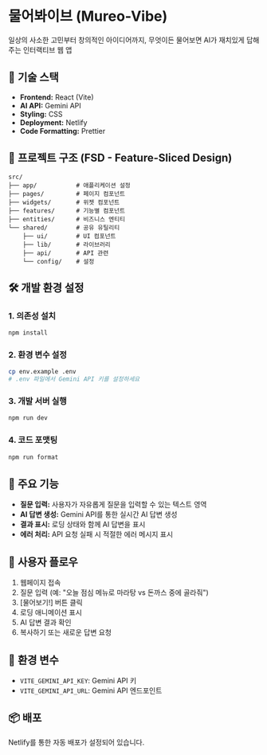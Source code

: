 # 물어봐이브 (Mureo-Vibe)

일상의 사소한 고민부터 창의적인 아이디어까지, 무엇이든 물어보면 AI가 재치있게 답해주는 인터랙티브 웹 앱

## 🚀 기술 스택

- **Frontend:** React (Vite)
- **AI API:** Gemini API
- **Styling:** CSS
- **Deployment:** Netlify
- **Code Formatting:** Prettier

## 📁 프로젝트 구조 (FSD - Feature-Sliced Design)

```
src/
├── app/           # 애플리케이션 설정
├── pages/         # 페이지 컴포넌트
├── widgets/       # 위젯 컴포넌트
├── features/      # 기능별 컴포넌트
├── entities/      # 비즈니스 엔티티
└── shared/        # 공유 유틸리티
    ├── ui/        # UI 컴포넌트
    ├── lib/       # 라이브러리
    ├── api/       # API 관련
    └── config/    # 설정
```

## 🛠️ 개발 환경 설정

### 1. 의존성 설치
```bash
npm install
```

### 2. 환경 변수 설정
```bash
cp env.example .env
# .env 파일에서 Gemini API 키를 설정하세요
```

### 3. 개발 서버 실행
```bash
npm run dev
```

### 4. 코드 포맷팅
```bash
npm run format
```

## 🔧 주요 기능

- **질문 입력:** 사용자가 자유롭게 질문을 입력할 수 있는 텍스트 영역
- **AI 답변 생성:** Gemini API를 통한 실시간 AI 답변 생성
- **결과 표시:** 로딩 상태와 함께 AI 답변을 표시
- **에러 처리:** API 요청 실패 시 적절한 에러 메시지 표시

## 📝 사용자 플로우

1. 웹페이지 접속
2. 질문 입력 (예: "오늘 점심 메뉴로 마라탕 vs 돈까스 중에 골라줘")
3. [물어보기!] 버튼 클릭
4. 로딩 애니메이션 표시
5. AI 답변 결과 확인
6. 복사하기 또는 새로운 답변 요청

## 🔐 환경 변수

- `VITE_GEMINI_API_KEY`: Gemini API 키
- `VITE_GEMINI_API_URL`: Gemini API 엔드포인트

## 📦 배포

Netlify를 통한 자동 배포가 설정되어 있습니다.
